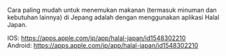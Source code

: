 Cara paling mudah untuk menemukan makanan (termasuk minuman dan kebutuhan lainnya) di Jepang adalah dengan menggunakan aplikasi Halal Japan. 

IOS: https://apps.apple.com/jp/app/halal-japan/id1548302210  
Android: https://apps.apple.com/jp/app/halal-japan/id1548302210

